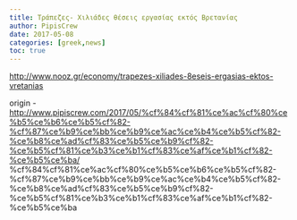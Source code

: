 ```yaml
---
title: Τράπεζες- Χιλιάδες θέσεις εργασίας εκτός Βρετανίας
author: PipisCrew
date: 2017-05-08
categories: [greek,news]
toc: true
---
```


http://www.nooz.gr/economy/trapezes-xiliades-8eseis-ergasias-ektos-vretanias

origin - http://www.pipiscrew.com/2017/05/%cf%84%cf%81%ce%ac%cf%80%ce%b5%ce%b6%ce%b5%cf%82-%cf%87%ce%b9%ce%bb%ce%b9%ce%ac%ce%b4%ce%b5%cf%82-%ce%b8%ce%ad%cf%83%ce%b5%ce%b9%cf%82-%ce%b5%cf%81%ce%b3%ce%b1%cf%83%ce%af%ce%b1%cf%82-%ce%b5%ce%ba/ %cf%84%cf%81%ce%ac%cf%80%ce%b5%ce%b6%ce%b5%cf%82-%cf%87%ce%b9%ce%bb%ce%b9%ce%ac%ce%b4%ce%b5%cf%82-%ce%b8%ce%ad%cf%83%ce%b5%ce%b9%cf%82-%ce%b5%cf%81%ce%b3%ce%b1%cf%83%ce%af%ce%b1%cf%82-%ce%b5%ce%ba